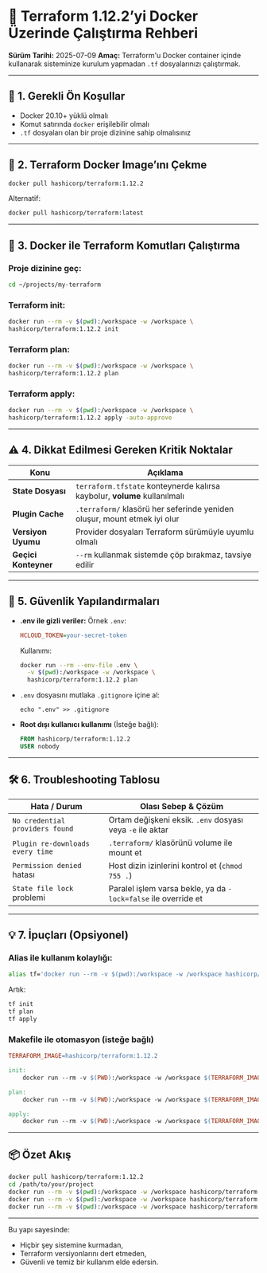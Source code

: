 # 📘 Terraform 1.12.2’yi Docker Üzerinde Çalıştırma Rehberi

**Sürüm Tarihi:** 2025-07-09
**Amaç:** Terraform'u Docker container içinde kullanarak sisteminize kurulum yapmadan `.tf` dosyalarınızı çalıştırmak.

---

## 🧱 1. Gerekli Ön Koşullar

* Docker 20.10+ yüklü olmalı
* Komut satırında `docker` erişilebilir olmalı
* `.tf` dosyaları olan bir proje dizinine sahip olmalısınız

---

## 🐳 2. Terraform Docker Image’ını Çekme

```bash
docker pull hashicorp/terraform:1.12.2
```

Alternatif:

```bash
docker pull hashicorp/terraform:latest
```

---

## 🔧 3. Docker ile Terraform Komutları Çalıştırma

### Proje dizinine geç:

```bash
cd ~/projects/my-terraform
```

### Terraform init:

```bash
docker run --rm -v $(pwd):/workspace -w /workspace \
hashicorp/terraform:1.12.2 init
```

### Terraform plan:

```bash
docker run --rm -v $(pwd):/workspace -w /workspace \
hashicorp/terraform:1.12.2 plan
```

### Terraform apply:

```bash
docker run --rm -v $(pwd):/workspace -w /workspace \
hashicorp/terraform:1.12.2 apply -auto-approve
```

---

## ⚠️ 4. Dikkat Edilmesi Gereken Kritik Noktalar

| Konu                 | Açıklama                                                                  |
| -------------------- | ------------------------------------------------------------------------- |
| **State Dosyası**    | `terraform.tfstate` konteynerde kalırsa kaybolur, **volume** kullanılmalı |
| **Plugin Cache**     | `.terraform/` klasörü her seferinde yeniden oluşur, mount etmek iyi olur  |
| **Versiyon Uyumu**   | Provider dosyaları Terraform sürümüyle uyumlu olmalı                      |
| **Geçici Konteyner** | `--rm` kullanmak sistemde çöp bırakmaz, tavsiye edilir                    |

---

## 🔐 5. Güvenlik Yapılandırmaları

* **.env ile gizli veriler:**
  Örnek `.env`:

  ```ini
  HCLOUD_TOKEN=your-secret-token
  ```

  Kullanımı:

  ```bash
  docker run --rm --env-file .env \
    -v $(pwd):/workspace -w /workspace \
    hashicorp/terraform:1.12.2 plan
  ```

* `.env` dosyasını mutlaka `.gitignore` içine al:

  ```
  echo ".env" >> .gitignore
  ```

* **Root dışı kullanıcı kullanımı** (İsteğe bağlı):

  ```dockerfile
  FROM hashicorp/terraform:1.12.2
  USER nobody
  ```

---

## 🛠 6. Troubleshooting Tablosu

| Hata / Durum                     | Olası Sebep & Çözüm                                            |
| -------------------------------- | -------------------------------------------------------------- |
| `No credential providers found`  | Ortam değişkeni eksik. `.env` dosyası veya `-e` ile aktar      |
| `Plugin re-downloads every time` | `.terraform/` klasörünü volume ile mount et                    |
| `Permission denied` hatası       | Host dizin izinlerini kontrol et (`chmod 755 .`)               |
| `State file lock` problemi       | Paralel işlem varsa bekle, ya da `-lock=false` ile override et |

---

## 💡 7. İpuçları (Opsiyonel)

### Alias ile kullanım kolaylığı:

```bash
alias tf='docker run --rm -v $(pwd):/workspace -w /workspace hashicorp/terraform:1.12.2'
```

Artık:

```bash
tf init
tf plan
tf apply
```

### Makefile ile otomasyon (isteğe bağlı)

```makefile
TERRAFORM_IMAGE=hashicorp/terraform:1.12.2

init:
	docker run --rm -v $(PWD):/workspace -w /workspace $(TERRAFORM_IMAGE) init

plan:
	docker run --rm -v $(PWD):/workspace -w /workspace $(TERRAFORM_IMAGE) plan

apply:
	docker run --rm -v $(PWD):/workspace -w /workspace $(TERRAFORM_IMAGE) apply -auto-approve
```

---

## 📦 Özet Akış

```bash
docker pull hashicorp/terraform:1.12.2
cd /path/to/your/project
docker run --rm -v $(pwd):/workspace -w /workspace hashicorp/terraform:1.12.2 init
docker run --rm -v $(pwd):/workspace -w /workspace hashicorp/terraform:1.12.2 plan
docker run --rm -v $(pwd):/workspace -w /workspace hashicorp/terraform:1.12.2 apply -auto-approve
```

---

Bu yapı sayesinde:

* Hiçbir şey sistemine kurmadan,
* Terraform versiyonlarını dert etmeden,
* Güvenli ve temiz bir kullanım elde edersin.
